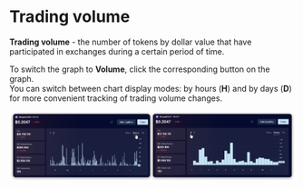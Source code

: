 # Trading volume

**Trading volume** - the number of tokens by dollar value that have participated in exchanges during a certain period of time.

To switch the graph to **Volume**, click the corresponding button on the graph.\
You can switch between chart display modes: by hours (**H**) and by days (**D**) for more convenient tracking of trading volume changes.

![](<../../../../.gitbook/assets/image (183).png>)
